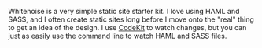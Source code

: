 Whitenoise is a very simple static site starter kit. I love using HAML and SASS, and I often create static sites long before I move onto the "real" thing to get an idea of the design. I use [CodeKit](http://incident57.com/codekit/) to watch changes, but you can just as easily use the command line to watch HAML and SASS files.